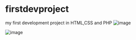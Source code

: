 # firstdevproject
my first development project in HTML,CSS and PHP
![image](https://user-images.githubusercontent.com/109221609/179985781-1a046f9b-0f52-4caa-87e3-9986962c3eb6.png)




![image](https://user-images.githubusercontent.com/109221609/179986169-d5b233f9-5334-4299-bc3a-e998e3204d8d.png)
